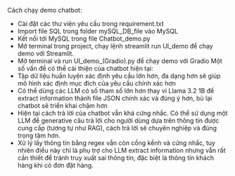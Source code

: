 Cách chạy demo chatbot:
- Cài đặt các thư viện yêu cầu trong requirement.txt
- Import file SQL trong folder mySQL_DB_file vào MySQL
- Kết nối tới MySQL trong file Chatbot_demo.py
- Mở terminal trong project, chạy lệnh streamlit run UI_demo để chạy demo với Streamlit.
- Mở terminal và run UI_demo_(Gradio).py để chạy demo với Gradio
Một số vấn đề có thể cải thiện của chatbot hiện tại:
- Tập dữ liệu huấn luyện xác định yêu cầu lớn hơn, đa dạng hơn sẽ giúp mô hình xác định mục đích của yêu cầu chính xác hơn
- Có thể dùng các LLM có số tham số lớn hơn thay vì Llama 3.2 1B để extract information thành file JSON chính xác và đúng ý hơn, bù lại chatbot sẽ triển khai chậm hơn
- Hiện tại cách trả lời của chatbot vẫn khá cứng nhắc. Có thể sử dụng một LLM để generative câu trả lời cho người dùng dựa trên thông tin được cung cấp (tương tự như RAG), cách trả lời sẽ chuyên nghiệp và đúng trọng tâm hơn.
- Xử lý lấy thông tin bằng regex vẫn còn cồng kềnh và cứng nhắc, tuy nhiên điều này chỉ là phụ trợ cho LLM extract information nhưng vẫn rất cần thiết để tránh truy xuất sai thông tin, đặc biệt là thông tin khách hàng khi có đơn đặt hàng.
